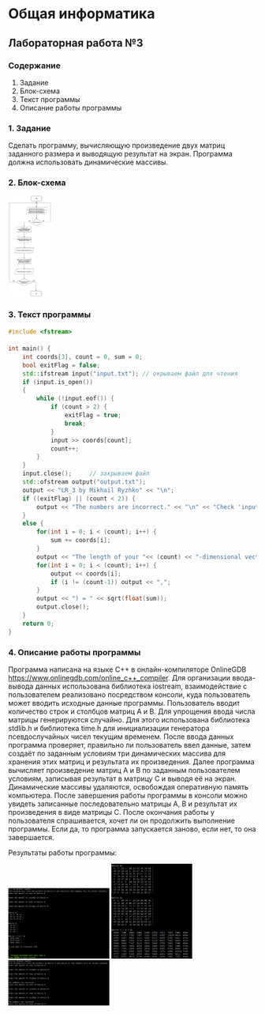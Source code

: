 # Общая информатика

## Лабораторная работа №3

### Содержание

1. Задание
2. Блок-схема
3. Текст программы
4. Описание работы программы

### 1. Задание

Сделать программу, вычисляющую произведение двух матриц заданного размера и выводящую результат на экран. Программа должна использовать динамические массивы.

### 2. Блок-схема

<img src="./Files/LR24.jpg" style="zoom:20%" />

### 3. Текст программы

```c++
#include <fstream>

int main() {
    int coords[3], count = 0, sum = 0;
	bool exitFlag = false;
    std::ifstream input("input.txt"); // окрываем файл для чтения
    if (input.is_open())
    {
		while (!input.eof()) {
			if (count > 2) {
				exitFlag = true;
				break;
			}
			input >> coords[count];
			count++;
		}
    }
    input.close();     // закрываем файл
	std::ofstream output("output.txt");
	output << "LR_3 by Mikhail Ryzhko" << "\n";
	if ((exitFlag) || (count < 2)) {
		output << "The numbers are incorrect." << "\n" << "Check 'input.txt.' There must be 2 or 3 numbers" << "\n";
	}
	else {
		for(int i = 0; i < (count); i++) {
			sum += coords[i];
		}
		output << "The length of your "<< (count) << "-dimensional vector (";
		for(int i = 0; i < (count); i++) {
			output << coords[i];
			if (i != (count-1)) output << ",";
		}
		output << ") = " << sqrt(float(sum));
		output.close();
	}
	return 0;
}
```

### 4. Описание работы программы

Программа написана на языке C++ в онлайн-компиляторе OnlineGDB <https://www.onlinegdb.com/online_c++_compiler>. Для организации ввода-вывода данных использована библиотека iostream, взаимодействие с пользователем реализовано посредством консоли, куда пользователь может вводить исходные данные программы. Пользователь вводит количество строк и столбцов матриц A и B. Для упрощения ввода числа матрицы генерируются случайно. Для этого использована библиотека stdlib.h и библиотека time.h для инициализации генератора псевдослучайных чисел текущим временем. После ввода данных программа проверяет, правильно ли пользователь ввел данные, затем создаёт по заданным условиям три динамических массива для хранения этих матриц и результата их произведения. Далее программа вычисляет произведение матриц A и B по заданным пользователем условиям, записывая результат в матрицу C и выводя её на экран. Динамические массивы удаляются, освобождая оперативную память компьютера. После завершения работы программы в консоли можно увидеть записанные последовательно матрицы A, B и результат их произведения в виде матрицы C. После окончания работы у пользователя спрашивается, хочет ли он продолжить выполнение программы. Если да, то программа запускается заново, если нет, то она завершается.

Результаты работы программы:

<img src="./Files/LR21.png" style="zoom:20%" />
<img src="./Files/LR22.png" style="zoom:20%" />
<img src="./Files/LR23.png" style="zoom:20%" />
